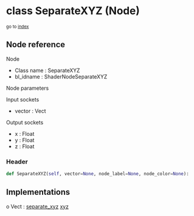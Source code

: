 # class SeparateXYZ (Node)

<sub>go to [index](/docs/index.md)</sub>

## Node reference

Node
 - Class name : SeparateXYZ
 - bl_idname : ShaderNodeSeparateXYZ

Node parameters

Input sockets
 - vector : Vect

Output sockets
 - x : Float
 - y : Float
 - z : Float

### Header

``` python
def SeparateXYZ(self, vector=None, node_label=None, node_color=None):
```

## Implementations

o Vect : [separate_xyz](#separate_xyz) [xyz](#xyz) 

